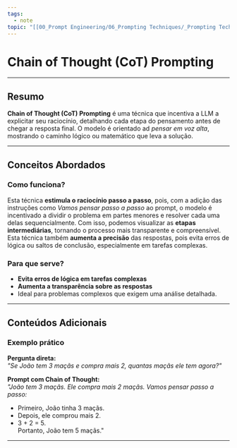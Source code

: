 ```yaml
---
tags:
  - note
topic: "[[00_Prompt Engineering/06_Prompting Techniques/_Prompting Techniques|_Prompting Techniques]]"
---
```

# Chain of Thought (CoT) Prompting

---
## **Resumo**
**Chain of Thought (CoT) Prompting** é uma técnica que incentiva a LLM a explicitar seu raciocínio, detalhando cada etapa do pensamento antes de chegar a resposta final. O modelo é orientado ad *pensar em voz alta*, mostrando o caminho lógico ou matemático que leva a solução.

---
## **Conceitos Abordados**

### Como funciona?
Esta técnica **estimula o raciocínio passo a passo**, pois, com a adição das instruções como *Vamos pensar passo a passo* ao prompt, o modelo é incentivado a dividir o problema em partes menores e resolver cada uma delas sequencialmente. Com isso, podemos visualizar as **etapas intermediárias**, tornando o processo mais transparente e compreensível.
Esta técnica também **aumenta a precisão** das respostas, pois evita erros de lógica ou saltos de conclusão, especialmente em tarefas complexas.

### Para que serve?
- **Evita erros de lógica em tarefas complexas**
- **Aumenta a transparência sobre as respostas**
- Ideal para problemas complexos que exigem uma análise detalhada.

---
## **Conteúdos Adicionais**

### Exemplo prático
**Pergunta direta:**  
*"Se João tem 3 maçãs e compra mais 2, quantas maçãs ele tem agora?"*

**Prompt com Chain of Thought:**  
*"João tem 3 maçãs. Ele compra mais 2 maçãs. Vamos pensar passo a passo:*
- Primeiro, João tinha 3 maçãs.
- Depois, ele comprou mais 2.
- 3 + 2 = 5.  
	  Portanto, João tem 5 maçãs."

---
